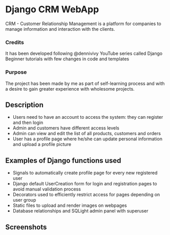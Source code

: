 # Django CRM WebApp 
CRM - Customer Relationship Management is a platform for companies to manage information and interaction with the clients. 

### Credits
It has been developed following @dennivivy YouTube series called Django Beginner tutorials with few changes in code and templates
### Purpose
The project has been made by me as part of self-learning process and with a desire to gain greater experience with wholesome projects. 
## Description
- Users need to have an account to access the system: they can register and then login 
- Admin and customers have different access levels 
- Admin can view and edit the list of all products, customers and orders
- User has a profile page where he/she can update personal information and upload a profile picture
## Examples of Django functions used
- Signals to automatically create profile page for every new registered user 
- Django default UserCreation form for login and registration pages to avoid manual validation process 
- Decorators used to efficiently restrict access for pages depending on user group 
- Static files to upload and render images on webpages 
- Database relationships and SQLight admin panel with superuser
## Screenshots

